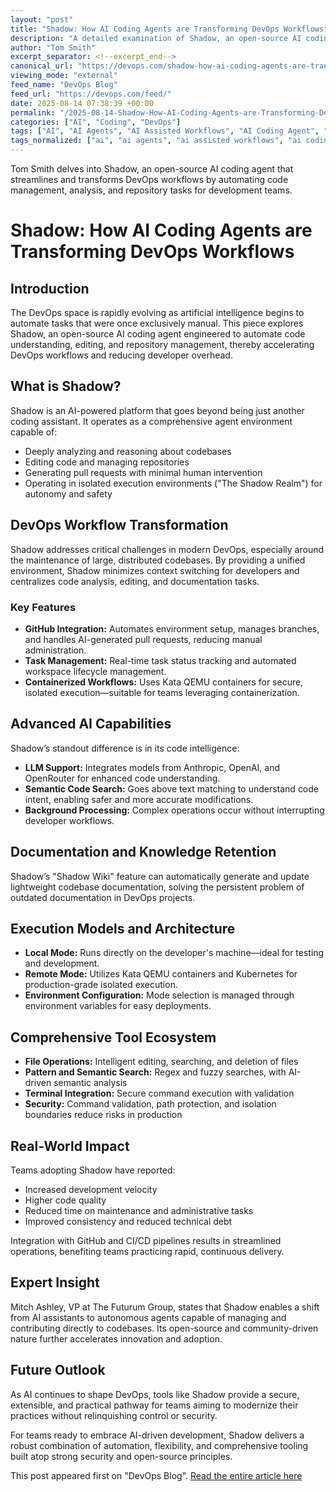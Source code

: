 ```yaml
---
layout: "post"
title: "Shadow: How AI Coding Agents are Transforming DevOps Workflows"
description: "A detailed examination of Shadow, an open-source AI coding agent designed to automate code understanding, editing, and repository management within DevOps workflows. The article explores Shadow's architecture, GitHub integration, security-first design, and its impact on development teams adopting AI-assisted automation in DevOps practices."
author: "Tom Smith"
excerpt_separator: <!--excerpt_end-->
canonical_url: "https://devops.com/shadow-how-ai-coding-agents-are-transforming-devops-workflows/?utm_source=rss&utm_medium=rss&utm_campaign=shadow-how-ai-coding-agents-are-transforming-devops-workflows"
viewing_mode: "external"
feed_name: "DevOps Blog"
feed_url: "https://devops.com/feed/"
date: 2025-08-14 07:38:39 +00:00
permalink: "/2025-08-14-Shadow-How-AI-Coding-Agents-are-Transforming-DevOps-Workflows.html"
categories: ["AI", "Coding", "DevOps"]
tags: ["AI", "AI Agents", "AI Assisted Workflows", "AI Coding Agent", "Business Of DevOps", "Code Intelligence", "Coding", "Coding Assistant", "Command Validation", "Continuous Deployment", "Continuous Integration", "Developer Time", "DevOps", "DevOps Automation", "Documentation Automation", "Doin' DevOps", "GitHub Integration", "IaC", "Kata QEMU", "Kubernetes", "MIT License", "Open Source", "Posts", "Repository Management", "Semantic Code Search", "Shadow", "Social Facebook", "Social LinkedIn", "Social X"]
tags_normalized: ["ai", "ai agents", "ai assisted workflows", "ai coding agent", "business of devops", "code intelligence", "coding", "coding assistant", "command validation", "continuous deployment", "continuous integration", "developer time", "devops", "devops automation", "documentation automation", "doin devops", "github integration", "iac", "kata qemu", "kubernetes", "mit license", "open source", "posts", "repository management", "semantic code search", "shadow", "social facebook", "social linkedin", "social x"]
---
```


Tom Smith delves into Shadow, an open-source AI coding agent that streamlines and transforms DevOps workflows by automating code management, analysis, and repository tasks for development teams.<!--excerpt_end-->

# Shadow: How AI Coding Agents are Transforming DevOps Workflows

## Introduction

The DevOps space is rapidly evolving as artificial intelligence begins to automate tasks that were once exclusively manual. This piece explores Shadow, an open-source AI coding agent engineered to automate code understanding, editing, and repository management, thereby accelerating DevOps workflows and reducing developer overhead.

## What is Shadow?

Shadow is an AI-powered platform that goes beyond being just another coding assistant. It operates as a comprehensive agent environment capable of:

- Deeply analyzing and reasoning about codebases
- Editing code and managing repositories
- Generating pull requests with minimal human intervention
- Operating in isolated execution environments ("The Shadow Realm") for autonomy and safety

## DevOps Workflow Transformation

Shadow addresses critical challenges in modern DevOps, especially around the maintenance of large, distributed codebases. By providing a unified environment, Shadow minimizes context switching for developers and centralizes code analysis, editing, and documentation tasks.

### Key Features

- **GitHub Integration:** Automates environment setup, manages branches, and handles AI-generated pull requests, reducing manual administration.
- **Task Management:** Real-time task status tracking and automated workspace lifecycle management.
- **Containerized Workflows:** Uses Kata QEMU containers for secure, isolated execution—suitable for teams leveraging containerization.

## Advanced AI Capabilities

Shadow’s standout difference is in its code intelligence:

- **LLM Support:** Integrates models from Anthropic, OpenAI, and OpenRouter for enhanced code understanding.
- **Semantic Code Search:** Goes above text matching to understand code intent, enabling safer and more accurate modifications.
- **Background Processing:** Complex operations occur without interrupting developer workflows.

## Documentation and Knowledge Retention

Shadow’s "Shadow Wiki" feature can automatically generate and update lightweight codebase documentation, solving the persistent problem of outdated documentation in DevOps projects.

## Execution Models and Architecture

- **Local Mode:** Runs directly on the developer's machine—ideal for testing and development.
- **Remote Mode:** Utilizes Kata QEMU containers and Kubernetes for production-grade isolated execution.
- **Environment Configuration:** Mode selection is managed through environment variables for easy deployments.

## Comprehensive Tool Ecosystem

- **File Operations:** Intelligent editing, searching, and deletion of files
- **Pattern and Semantic Search:** Regex and fuzzy searches, with AI-driven semantic analysis
- **Terminal Integration:** Secure command execution with validation
- **Security:** Command validation, path protection, and isolation boundaries reduce risks in production

## Real-World Impact

Teams adopting Shadow have reported:

- Increased development velocity
- Higher code quality
- Reduced time on maintenance and administrative tasks
- Improved consistency and reduced technical debt

Integration with GitHub and CI/CD pipelines results in streamlined operations, benefiting teams practicing rapid, continuous delivery.

## Expert Insight

Mitch Ashley, VP at The Futurum Group, states that Shadow enables a shift from AI assistants to autonomous agents capable of managing and contributing directly to codebases. Its open-source and community-driven nature further accelerates innovation and adoption.

## Future Outlook

As AI continues to shape DevOps, tools like Shadow provide a secure, extensible, and practical pathway for teams aiming to modernize their practices without relinquishing control or security.

For teams ready to embrace AI-driven development, Shadow delivers a robust combination of automation, flexibility, and comprehensive tooling built atop strong security and open-source principles.

This post appeared first on "DevOps Blog". [Read the entire article here](https://devops.com/shadow-how-ai-coding-agents-are-transforming-devops-workflows/?utm_source=rss&utm_medium=rss&utm_campaign=shadow-how-ai-coding-agents-are-transforming-devops-workflows)
